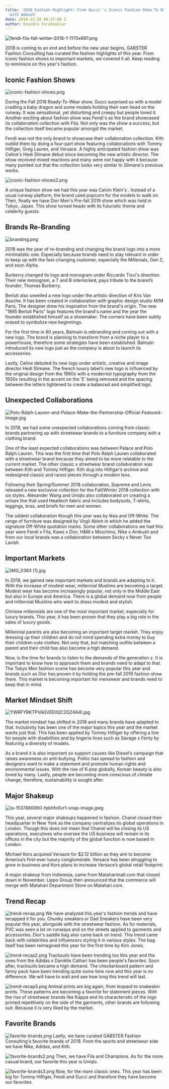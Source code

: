 ```yaml
---
title: '2018 Fashion Highlight: From Gucci''s Iconic Fashion Show To Nike''s Collaboration
  with Ambush'
date: 2018-12-28 06:25:00 Z
author: Diandra Israhmaniar
---
```


![fendi-fila-fall-winter-2018-1-1170x697.png](/uploads/fendi-fila-fall-winter-2018-1-1170x697.png)

2018 is coming to an end and before the new year begins, GABSTER Fashion Consulting has curated the fashion highlights of this year. From iconic fashion shows to important markets, we covered it all. Keep reading to reminisce on this year's fashion.

## Iconic Fashion Shows
![iconic-fashion-shows.png](/uploads/iconic-fashion-shows.png)

During the Fall 2018 Ready-To-Wear show, Gucci surprised us with a model cradling a baby dragon and some models holding their own head on the runway. It was sensational, yet disturbing and creepy but people loved it. Another exciting about fashion show was Fendi's as the brand showcased its collaboration collection with Fila. Not only was the show a success, but the collection itself became popular amongst the market. 

Fendi was not the only brand to showcase their collaboration collection. Kith outdid them by doing a four-part show featuring collaborations with Tommy Hilfiger, Greg Lauren, and Versace. A highly anticipated fashion show was Celine's Hedi Slimane debut since becoming the new artistic director. The show received mixed reactions and many were not happy with it because many pointed out that the collection looks very similar to Slimane's previous works. 

![iconic-fashion-shows2.png](/uploads/iconic-fashion-shows2.png)

A unique fashion show we had this year was Calvin Klein's . Instead of a usual runway platform, the brand used popcorn for the models to walk on. Then, finally we have Dior Men's Pre-fall 2019 show which was held in Tokyo, Japan. This show turned heads with its futuristic theme and celebrity guests. 

## Brands Re-Branding
![branding.png](/uploads/branding.png)

2018 was the year of re-branding and changing the brand logo into a more minimalistic one. Especially because brands need to stay relevant in order to keep up with the fast-changing customer, especially the Millenials, Gen Z, and soon Alpha. 

Burberry changed its logo and monogram under Riccardo Tisci's direction. Their new monogram, a T and B interlocked, pays tribute to the brand’s founder, Thomas Burberry. 

Berluti also unveiled a new logo under the artistic direction of Kris Van Assche. It has been created in collaboration with graphic design studio M/M Paris. The designer drew his inspiration from the brand's origin. The new "1895 Berluti Paris" logo features the brand's name and the year the founder established himself as a shoemaker. The corners have been subtly erased to symbolize new beginnings.

For the first time in 80 years, Balmain is rebranding and coming out with a new logo. The brand is planning to transform from a niche player to a powerhouse, therefore some strategies have been established. Balmain introduced its new logo just as the company is about to launch its accessories.

Lastly, Celine debuted its new logo under artistic, creative and image director Hedi Slimane. The french luxury label’s new logo is influenced by the original design from the 1960s with a modernist typography from the 1930s resulting in the accent on the ‘E’ being removed and the spacing between the letters tightened to create a balanced and simplified logo.

## Unexpected Collaborations
![Polo-Ralph-Lauren-and-Palace-Make-the-Partnership-Official-Featured-Image.jpg](/uploads/Polo-Ralph-Lauren-and-Palace-Make-the-Partnership-Official-Featured-Image.jpg)

In 2018, we had some unexpected collaborations coming from classic brands partnering up with streetwear brands to a furniture company with a clothing brand. 

One of the least expected collaborations was between Palace and Polo Ralph Lauren. This was the first time that Polo Ralph Lauren collaborated with a streetwear brand because they aimed to be more relatable to the current market. The other classic x streetwear brand collaboration was between Kith and Tommy Hilfiger.  Kith dug into Hilfiger’s archive and redesigned classic and rarest pieces through a modern lens. 

Following their Spring/Summer 2018 collaboration, Supreme and Levis released a new exclusive collection for the Fall/Winter 2018 collection with six styles. Alexander Wang and Uniqlo also collaborated on creating a unisex line that used Heattech fabric and includes bodysuits, T-shirts, leggings, bras, and briefs for men and women. 

The oddest collaboration though this year was by Ikea and Off-White. The range of furniture was designed by Virgil Abloh in which he added the signature Off-White quotation marks. Some other collaborations we had this year were Fendi x Fila, Kaws x Dior, H&M x Moschino, Nike x Ambush and from our local brands was a collaboration between Socky x Never Too Lavish. 

## Important Markets
![IMG_0363 (1).jpg](/uploads/IMG_0363%20(1).jpg)

In 2018, we gained new important markets and brands are adapting to it. With the increase of modest wear, millennial Muslims are becoming a target. Modest wear has become increasingly popular, not only in the Middle East but also in Europe and America. There is a global demand now from people and millennial Muslims who want to dress modest and stylish.

Chinese millennials are one of the most important market, especially for luxury brands. This year, it has been proven that they play a big role in the sales of luxury goods. 

Millennial parents are also becoming an important target market. They enjoy dressing up their children and do not mind spending extra money to buy their children cute clothes. Not only that, but matching outfits between a parent and their child has also become a high demand.

Now, is the time for brands to listen to the demands of the generation z. It is important to know how to approach them and brands need to adapt to that. The Tokyo Men fashion scene has become very popular this year and brands such as Dior has proven it by holding the pre-fall 2019 fashion show there. This market is becoming important for menswear and brands need to keep that in mind. 

## Market Mindset Shift
![YWRFYRKTPVAGVEEIIQC2QZ4A4I.jpg](/uploads/YWRFYRKTPVAGVEEIIQC2QZ4A4I.jpg)

The market mindset has shifted in 2018 and many brands have adapted to that. Inclusivity has been one of the major topics this year and the market wants just that. This has been applied by Tommy Hilfiger by offering a line for people with disabilities and by lingerie lines such as Savage x Fenty by featuring a diversity of models.

As a brand it is also important so support causes like Diesel‘s campaign that raises awareness on anti-bullying. Politic has spread to fashion and designers want to make a statement and promote human rights and environmental issues. With the rise of K-pop globally, Korean beauty is also loved by many. Lastly, people are becoming more conscious of climate change, therefore, sustainability is sought after.

## Major Shakeup
![la-1537880060-fpbhfo0vr1-snap-image.jpeg](/uploads/la-1537880060-fpbhfo0vr1-snap-image.jpeg)

This year, several major shakeups happened in fashion. Chanel closed their headquarter in New York as the company centralizes its global operations in London. Though this does not mean that Chanel will be closing its US operations, executives who oversee the US business will remain in its offices in the city but the majority of the global function is now based in London.

Michael Kors acquired Versace for $2.12 billion as they aim to become America’s first-ever luxury conglomerate. Versace has been struggling to grow in business and Kors plans to increase Versace’s global retail footprint.

A major shakeup from Indonesia, came from Mataharimall.com that closed down in November. Lippo Group then announced that the commerce will merge with Matahari Department Store on Matahari.com. 

## Trend Recap
![trend-recap.png](/uploads/trend-recap.png)
We have analyzed this year's fashion trends and have recapped it for you. Chunky sneakers or Dad Sneakers have been very popular this year, alongside with the streetwear fashion. As for materials, PVC was seen a lot on runways and on the streets applied to garments and accessories. Dior's saddle bag also came back on trend. This trend came back with celebrities and influencers styling it in various styles. The bag itself has been reimagined this year for the first time by Kim Jones. 

![trend-recap2.png](/uploads/trend-recap2.png)
Tracksuits have been trending too this year and the ones from the Adidas x Daniëlle Cathari has been people's favorites. Soon after, tracksuits became a high demand. The checkerboard pattern and fanny pack have been trending quite some time now and this year is no difference. We will have to wait and see how long this trend will last. 

![trend-recap3.png](/uploads/trend-recap3.png)
Animal prints are big again, from leopard to snakeskin prints. These patterns are becoming a favorite for statement pieces. With the rise of streetwear brands like Kappa and its characteristic of the logo printed repetitively on the side of the garments, other brands are following suit. Because it is very liked by the market. 

## Favorite Brands
![favorite-brands.png](/uploads/favorite-brands.png)
Lastly, we have curated GABSTER Fashion Consulting's favorite brands of 2018. From the sports and streetwear side we have Nike, Adidas, and Kith.

![favorite-brands2.png](/uploads/favorite-brands2.png)
Then, we have Fila and Champions. As for the more casual brand, our favorite this year is Uniqlo.

![favorite-brands3.png](/uploads/favorite-brands3.png)
Now, for the more classic ones. This year has been big for Tommy Hilfiger, Fendi and Gucci and therefore they have become our favorites.